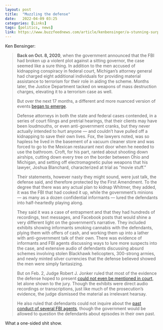 ```yaml
---
layout: post
title:  "Muzzling the defense"
date:   2022-04-09 03:25
categories: [Links]
tags: [politics, news]
link: https://www.buzzfeednews.com/article/kenbensinger/a-stunning-surprise-in-the-michigan-kidnapping-case-calls
---
```


Ken Bensinger:

>**Back on Oct. 8, 2020**, when the government announced that the FBI had broken up a violent plot against a sitting governor, the case seemed like a sure thing. In addition to the men accused of kidnapping conspiracy in federal court, Michigan’s attorney general had charged eight additional individuals for providing material assistance to terrorism for their role in aiding the scheme. Months later, the Justice Department tacked on weapons of mass destruction charges, elevating it to a terrorism case as well.
>
>But over the next 17 months, a different and more nuanced version of events [began to emerge](https://www.buzzfeednews.com/article/kenbensinger/michigan-kidnapping-gretchen-whitmer-fbi-informant).
>
>Defense attorneys in both the state and federal cases contended, in a series of court filings and pretrial hearings, that their clients may have been loudmouths, or even anti-government cranks, but they never actually intended to hurt anyone — and couldn’t have pulled off a kidnapping to save their own lives. Fox, the lawyers noted, was so hapless he lived in the basement of a vacuum cleaner store and was forced to go to the Mexican restaurant next door when he needed to use the bathroom. Croft, for his part, ranted about shooting down airships, cutting down every tree on the border between Ohio and Michigan, and setting off electromagnetic pulse weapons that his lawyer, Joshua Blanchard, characterized at trial as “movie stuff.”
>
>Their statements, however nasty they might sound, were just talk, the defense said, and therefore protected by the First Amendment. To the degree that there was any actual plan to kidnap Whitmer, they added, it was the FBI that had cooked it up, while the government’s minions — as many as a dozen confidential informants — lured the defendants into half-heartedly playing along.
>
>They said it was a case of entrapment and that they had hundreds of recordings, text messages, and Facebook posts that would shine a very different light on the government’s narrative. They included exhibits showing informants smoking cannabis with the defendants, plying them with offers of cash, and working them up into a lather with anti-government talk of their own. There was evidence of informants and FBI agents discussing ways to lure more suspects into the case, and extensive audio of defendants discussing absurd schemes involving stolen Blackhawk helicopters, 300-strong armies, and newly minted silver currencies that the defense believed showed the men were simply fantasizing.
>
>But on Feb. 2, Judge Robert J. Jonker ruled that most of the evidence the defense hoped to present [could not even be mentioned in court](https://www.buzzfeednews.com/article/kenbensinger/michigan-kidnap-exeintel-perjury-trial), let alone shown to the jury. Though the exhibits were direct audio recordings or transcriptions, just like much of the prosecution’s evidence, the judge dismissed the material as irrelevant hearsay.
>
>He also ruled that defendants could not inquire about the [past conduct of several FBI agents](https://www.buzzfeednews.com/article/jessicagarrison/a-third-fbi-agent-will-not-be-testifying-in-the-michigan), though the government would be allowed to question the defendants about episodes in their own past.

What a one-sided shit show.
